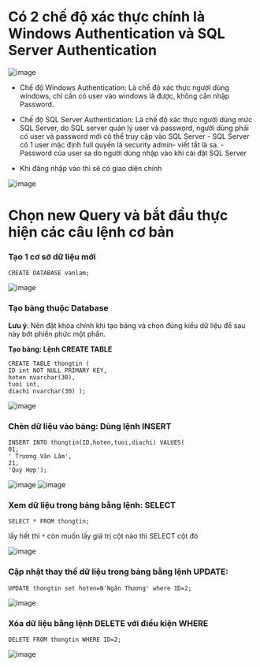 # Có 2 chế độ xác thực chính là Windows Authentication và SQL Server Authentication


![image](https://user-images.githubusercontent.com/111721629/191408593-3641703c-e23c-4b56-b386-1c8d016c9ba4.png)

- Chế độ Windows Authentication: Là chế độ xác thực người dùng windows, chỉ cần có user vào windows là được, không cần nhập Password.

- Chế độ SQL Server Authentication: Là chế độ xác thực người dùng mức SQL Server, do SQL server quản lý user và password, người dùng phải có user và password mới có thể truy cập vào SQL Server - SQL Server có 1 user mặc định full quyền là security admin- viết tắt là sa. - Password của user sa do người dùng nhập vào khi cài đặt SQL Server

- Khi đăng nhập vào thì sẽ có giao diện chính

![image](https://user-images.githubusercontent.com/111721629/191408714-d9c7bc87-90d0-48bc-8b98-56b70221082f.png)

# Chọn new Query và bắt đầu thực hiện các câu lệnh cơ bản

### Tạo 1 cơ sỡ dữ liệu mới

` CREATE DATABASE vanlam; `

![image](https://user-images.githubusercontent.com/111721629/191409084-568b2a75-a875-4cac-819f-06d715f5766b.png)

### Tạo bảng thuộc Database

**Lưu ý**: Nên đặt khóa chính khi tạo bảng và chọn đúng kiểu dữ liệu để sau này bớt phiền phức một phần.


**Tạo bảng: Lệnh CREATE TABLE**

```
CREATE TABLE thongtin (
ID int NOT NULL PRIMARY KEY, 
hoten nvarchar(30),
tuoi int, 
diachi nvarchar(30) );
```

![image](https://user-images.githubusercontent.com/111721629/191410871-73cb4e40-e351-47c0-95a3-5664f1e26510.png)

### Chèn dữ liệu vào bảng: Dùng lệnh INSERT 

```
INSERT INTO thongtin(ID,hoten,tuoi,diachi) VALUES(
01,
' Trương Văn Lâm',
21,
'Quỳ Hợp');
```
![image](https://user-images.githubusercontent.com/111721629/191412863-73003ce9-8444-4b92-8407-e8f2f952b32f.png)
![image](https://user-images.githubusercontent.com/111721629/191413403-ba3fdc7b-e20a-4b08-8b3b-669de4b12f78.png)

### Xem dữ liệu trong bảng bằng lệnh: SELECT 

` SELECT * FROM thongtin; `

lấy hết thì ` * `  còn muốn lấy giá trị cột nào thì SELECT cột đó

![image](https://user-images.githubusercontent.com/111721629/191415992-c53504c1-acbd-47bf-9444-26bdc9089afc.png)

### Cập nhật thay thế dữ liệu trong bảng bằng lệnh UPDATE:

` UPDATE thongtin set hoten=N'Ngân Thương' where ID=2; `

![image](https://user-images.githubusercontent.com/111721629/191417586-7680d11b-7aa7-4d30-8aa9-8e6a39ae442f.png)

### Xóa dữ liệu bằng lệnh DELETE với điều kiện WHERE

```
DELETE FROM thongtin WHERE ID=2;
```
![image](https://user-images.githubusercontent.com/111721629/191431159-6b536a10-c06b-427c-932a-df1eaf40c1cf.png)




